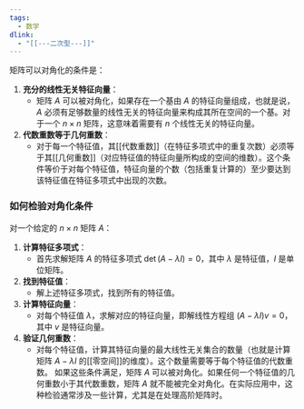 ```yaml
---
tags:
  - 数学
dlink:
  - "[[---二次型---]]"
---
```

矩阵可以对角化的条件是：
1. **充分的线性无关特征向量**：
   - 矩阵 $A$ 可以被对角化，如果存在一个基由 $A$ 的特征向量组成，也就是说，$A$ 必须有足够数量的线性无关的特征向量来构成其所在空间的一个基。对于一个 $n \times n$ 矩阵，这意味着需要有 $n$ 个线性无关的特征向量。
2. **代数重数等于几何重数**：
   - 对于每一个特征值，其[[代数重数]]（在特征多项式中的重复次数）必须等于其[[几何重数]]（对应特征值的特征向量所构成的空间的维数）。这个条件等价于对每个特征值，特征向量的个数（包括重复计算的）至少要达到该特征值在特征多项式中出现的次数。
### 如何检验对角化条件
对一个给定的 $n \times n$ 矩阵 $A$：
1. **计算特征多项式**：
   - 首先求解矩阵 $A$ 的特征多项式 $\det(A - \lambda I) = 0$，其中 $\lambda$ 是特征值，$I$ 是单位矩阵。
2. **找到特征值**：
   - 解上述特征多项式，找到所有的特征值。
3. **计算特征向量**：
   - 对每个特征值 $\lambda$，求解对应的特征向量，即解线性方程组 $(A - \lambda I){v} = {0}$，其中 ${v}$ 是特征向量。
4. **验证几何重数**：
   - 对每个特征值，计算其特征向量的最大线性无关集合的数量（也就是计算矩阵 $A - \lambda I$ 的[[零空间]]的维度）。这个数量需要等于每个特征值的代数重数。
如果这些条件满足，矩阵 $A$ 可以被对角化。如果任何一个特征值的几何重数小于其代数重数，矩阵 $A$ 就不能被完全对角化。在实际应用中，这种检验通常涉及一些计算，尤其是在处理高阶矩阵时。